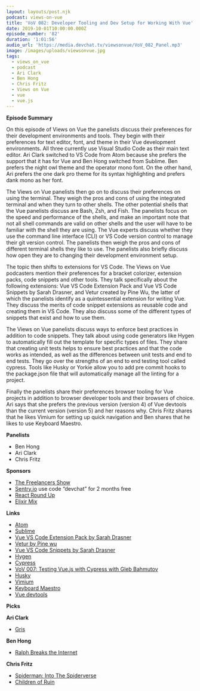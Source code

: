 ```yaml
---
layout: layouts/post.njk
podcast: views-on-vue
title: 'VoV 082: Developer Tooling and Dev Setup for Working With Vue'
date: 2019-10-01T10:00:00.000Z
episode_number: '82'
duration: '1:01:56'
audio_url: 'https://media.devchat.tv/viewsonvue/VoV_082_Panel.mp3'
image: /images/uploads/viewsonvue.jpg
tags:
  - views_on_vue
  - podcast
  - Ari Clark
  - Ben Hong
  - Chris Fritz
  - Views on Vue
  - vue
  - vue.js
---
```

**Episode Summary**

On this episode of Views on Vue the panelists discuss their preferences for their development environments and tools. They begin with their preferences for text editor, font, and theme in their Vue development environments. All three currently use Visual Studio Code as their main text editor. Ari Clark switched to VS Code from Atom because she prefers the support that it has for Vue and Ben Hong switched from Sublime. Ben prefers the night owl theme and the operator mono font. On the other hand, Ari prefers the one dark pro theme for its syntax highlighting and prefers dank mono as her font.

The Views on Vue panelists then go on to discuss their preferences on using the terminal. They weigh the pros and cons of using the integrated terminal and when they turn to other shells. The other potential shells that the Vue panelists discuss are Bash, Zsh, and Fish. The panelists focus on the speed and performance of the shells, and make an important note that not all shell commands are valid on other shells and the user will have to be familiar with the shell they are using. The Vue experts discuss whether they use the command line interface (CLI) or VS Code version control to manage their git version control. The panelists then weigh the pros and cons of different terminal shells they like to use. The panelists also briefly discuss how open they are to changing their development environment setup. 

The topic then shifts to extensions for VS Code. The Views on Vue podcasters mention their preferences for a bracket colorizer, extension packs, code snippets and other tools. They talk specifically about the following extensions: Vue VS Code Extension Pack and Vue VS Code Snippets by Sarah Drasner, and Vetur created by Pine Wu, the latter of which the panelists identify as a quintessential extension for writing Vue. They discuss the merits of code snippet extensions as reusable code and creating them in VS Code.  They also discuss some of the different types of snippets that exist and how to use them.

The Views on Vue panelists discuss ways to enforce best practices in addition to code snippets. They talk about using code generators like Hygen to automatically fill out the template for specific types of files. They share that creating unit tests helps to ensure best practices and that the code works as intended, as well as the differences between unit tests and end to end tests. They go over the strengths of an end to end testing tool called cypress. Tools like Husky or Yorkie allow you to add pre commit hooks to the package.json file that will automatically manage all the linting for a project. 

Finally the panelists share their preferences browser tooling for Vue projects in addition to browser developer tools and their browsers of choice. Ari says that she prefers the previous version (version 4) of Vue devtools than the current version (version 5) and her reasons why. Chris Fritz shares that he likes Vimium for setting up quick navigation and Ben shares that he likes to use Keyboard Maestro.

**Panelists**



*   Ben Hong 
*   Ari Clark 
*   Chris Fritz

**Sponsors**



*   [The Freelancers Show](https://devchat.tv/freelancers/)
*   [Sentry.io](https://sentry.io/) use code “devchat” for 2 months free
*   [React Round Up](https://devchat.tv/react-round-up/) 
*   [Elixir Mix](https://devchat.tv/elixir-mix/)

**Links**



*   [Atom ](https://atom.io/)
*   [Sublime](https://www.sublimetext.com/)
*   [Vue VS Code Extension Pack by Sarah Drasner](https://marketplace.visualstudio.com/items?itemName=sdras.vue-vscode-extensionpack)
*   [Vetur by Pine wu](https://marketplace.visualstudio.com/items?itemName=octref.vetur) 
*   [Vue VS Code Snippets by Sarah Drasner ](https://marketplace.visualstudio.com/items?itemName=sdras.vue-vscode-snippets)
*   [Hygen ](https://www.hygen.io/)
*   [Cypress ](https://www.cypress.io/)
*   [VoV 007: Testing Vue.js with Cypress with Gleb Bahmutov](https://devchat.tv/views-on-vue/vov-007-testing-vue-js-with-cypress-with-gleb-bahmutov/)
*   [Husky](https://github.com/typicode/husky)
*   [Vimium](https://chrome.google.com/webstore/detail/vimium/dbepggeogbaibhgnhhndojpepiihcmeb?hl=en)
*   [Keyboard Maestro](https://www.keyboardmaestro.com/)
*   [Vue devtools](https://chrome.google.com/webstore/detail/vuejs-devtools/nhdogjmejiglipccpnnnanhbledajbpd?hl=en)

**Picks**

**Ari Clark**



*   [Gris](https://store.steampowered.com/app/683320/GRIS/) 

**Ben Hong**



*   [Ralph Breaks the Internet](https://www.amazon.com/Ralph-Breaks-Internet-John-Reilly/dp/B07KPR7C1F)

**Chris Fritz**



*   [Spiderman: Into The Spiderverse](https://www.amazon.com/Spider-Man-Into-Spider-Verse-Liev-Schreiber/dp/B07L9YXWSW/ref=sr_1_1?keywords=into+the+spider+verse&qid=1569357965&s=instant-video&sr=1-1)
*   [Children of Ruin](https://www.amazon.com/Children-Ruin-Time-Book-ebook/dp/B07H29P76R) 

